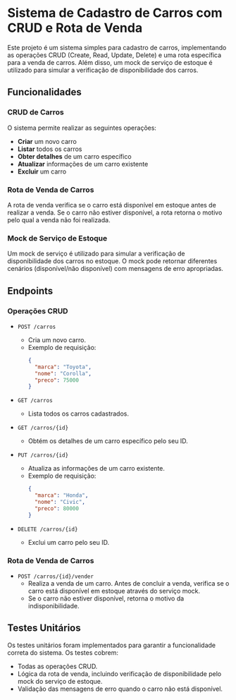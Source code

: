 # Sistema de Cadastro de Carros com CRUD e Rota de Venda

Este projeto é um sistema simples para cadastro de carros, implementando as operações CRUD (Create, Read, Update, Delete) e uma rota específica para a venda de carros. Além disso, um mock de serviço de estoque é utilizado para simular a verificação de disponibilidade dos carros.

## Funcionalidades

### CRUD de Carros

O sistema permite realizar as seguintes operações:

- **Criar** um novo carro
- **Listar** todos os carros
- **Obter detalhes** de um carro específico
- **Atualizar** informações de um carro existente
- **Excluir** um carro

### Rota de Venda de Carros

A rota de venda verifica se o carro está disponível em estoque antes de realizar a venda. Se o carro não estiver disponível, a rota retorna o motivo pelo qual a venda não foi realizada.

### Mock de Serviço de Estoque

Um mock de serviço é utilizado para simular a verificação de disponibilidade dos carros no estoque. O mock pode retornar diferentes cenários (disponível/não disponível) com mensagens de erro apropriadas.

## Endpoints

### Operações CRUD

- `POST /carros`
  - Cria um novo carro.
  - Exemplo de requisição:
    ```json
    {
      "marca": "Toyota",
      "nome": "Corolla",
      "preco": 75000
    }
    ```

- `GET /carros`
  - Lista todos os carros cadastrados.

- `GET /carros/{id}`
  - Obtém os detalhes de um carro específico pelo seu ID.

- `PUT /carros/{id}`
  - Atualiza as informações de um carro existente.
  - Exemplo de requisição:
    ```json
    {
      "marca": "Honda",
      "nome": "Civic",
      "preco": 80000
    }
    ```

- `DELETE /carros/{id}`
  - Exclui um carro pelo seu ID.

### Rota de Venda de Carros

- `POST /carros/{id}/vender`
  - Realiza a venda de um carro. Antes de concluir a venda, verifica se o carro está disponível em estoque através do serviço mock.
  - Se o carro não estiver disponível, retorna o motivo da indisponibilidade.

## Testes Unitários

Os testes unitários foram implementados para garantir a funcionalidade correta do sistema. Os testes cobrem:

- Todas as operações CRUD.
- Lógica da rota de venda, incluindo verificação de disponibilidade pelo mock do serviço de estoque.
- Validação das mensagens de erro quando o carro não está disponível.
